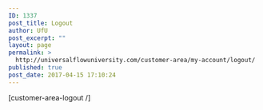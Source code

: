 ```yaml
---
ID: 1337
post_title: Logout
author: UfU
post_excerpt: ""
layout: page
permalink: >
  http://universalflowuniversity.com/customer-area/my-account/logout/
published: true
post_date: 2017-04-15 17:10:24
---
```

[customer-area-logout /]